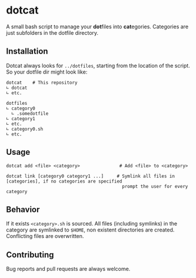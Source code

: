 # dotcat
A small bash script to manage your **dot**files into **cat**egories. Categories are just subfolders in the dotfile directory.

## Installation
Dotcat always looks for `../dotfiles`, starting from the location of the script. So your dotfile dir might look like:
```
dotcat    # This repository
∟ dotcat
∟ etc.

dotfiles
∟ category0
  ∟ .somedotfile
∟ category1
∟ etc.
∟ category0.sh
∟ etc.
```

## Usage
```
dotcat add <file> <category>               # Add <file> to <category>
```
```
dotcat link [category0 category1 ...]     # Symlink all files in [categories], if no categories are specified
                                            prompt the user for every category
```

## Behavior
If it exists `<category>.sh` is sourced. All files (including symlinks) in the category are symlinked to `$HOME`, non existent directories are created. Conflicting files are overwritten.

## Contributing
Bug reports and pull requests are always welcome.
